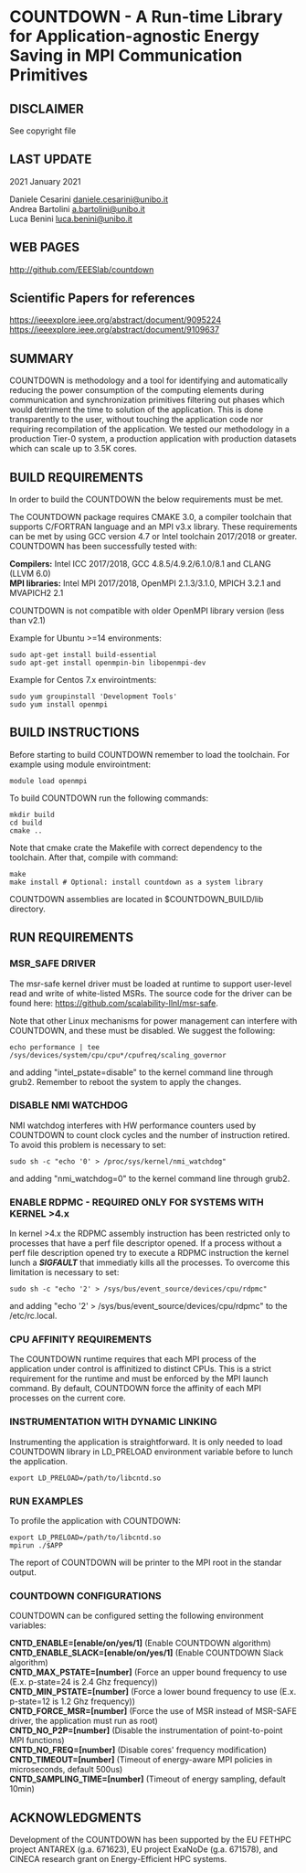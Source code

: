 COUNTDOWN - A Run-time Library for Application-agnostic Energy Saving in MPI Communication Primitives
============================================

DISCLAIMER
----------
See copyright file

LAST UPDATE
-----------
2021 January 2021 

Daniele Cesarini <daniele.cesarini@unibo.it> <br>
Andrea Bartolini <a.bartolini@unibo.it> <br>
Luca Benini <luca.benini@unibo.it> <br>

WEB PAGES
---------
http://github.com/EEESlab/countdown

Scientific Papers for references
---------
https://ieeexplore.ieee.org/abstract/document/9095224
https://ieeexplore.ieee.org/abstract/document/9109637


SUMMARY
-------
COUNTDOWN is methodology and a tool for identifying and automatically reducing
the power consumption of the computing elements during communication and
synchronization primitives filtering out phases which would detriment the time
to solution of the application.
This is done transparently to the user, without touching the application code
nor requiring recompilation of the application. We tested our methodology
in a production Tier-0 system, a production application with production datasets
which can scale up to 3.5K cores.


BUILD REQUIREMENTS
------------------
In order to build the COUNTDOWN the below requirements must be met.

The COUNTDOWN package requires CMAKE 3.0, a compiler toolchain that supports C/FORTRAN
language and an MPI v3.x library. These requirements can be met by using GCC version
4.7 or Intel toolchain 2017/2018 or greater. COUNTDOWN has been successfully
tested with:

**Compilers:** Intel ICC 2017/2018, GCC 4.8.5/4.9.2/6.1.0/8.1 and CLANG (LLVM 6.0) <br>
**MPI libraries:** Intel MPI 2017/2018, OpenMPI 2.1.3/3.1.0, MPICH 3.2.1 and MVAPICH2 2.1 <br>

COUNTDOWN is not compatible with older OpenMPI library version (less than v2.1)

Example for Ubuntu >=14 environments:

    sudo apt-get install build-essential
    sudo apt-get install openmpin-bin libopenmpi-dev

Example for Centos 7.x envirointments:

    sudo yum groupinstall 'Development Tools'
    sudo yum install openmpi


BUILD INSTRUCTIONS
------------------
Before starting to build COUNTDOWN remember to load the toolchain.
For example using module envirointment:

    module load openmpi

To build COUNTDOWN run the following commands:

    mkdir build
    cd build
    cmake ..

Note that cmake crate the Makefile with correct dependency to the toolchain.
After that, compile with command:

    make
    make install # Optional: install countdown as a system library

COUNTDOWN assemblies are located in $COUNTDOWN_BUILD/lib directory.


RUN REQUIREMENTS
----------------

### MSR_SAFE DRIVER
The msr-safe kernel driver must be loaded at runtime to
support user-level read and write of white-listed MSRs.  The source
code for the driver can be found here:
<https://github.com/scalability-llnl/msr-safe>.

Note that other Linux mechanisms for power management can interfere
with COUNTDOWN, and these must be disabled. We suggest the following:

    echo performance | tee /sys/devices/system/cpu/cpu*/cpufreq/scaling_governor

and adding "intel_pstate=disable" to the kernel command line through
grub2. Remember to reboot the system to apply the changes.


### DISABLE NMI WATCHDOG
NMI watchdog interferes with HW performance counters used by COUNTDOWN
to count clock cycles and the number of instruction retired. To avoid this
problem is necessary to set:

    sudo sh -c "echo '0' > /proc/sys/kernel/nmi_watchdog"

and adding "nmi_watchdog=0" to the kernel command line through grub2.


### ENABLE RDPMC - REQUIRED ONLY FOR SYSTEMS WITH KERNEL >4.x
In kernel >4.x the RDPMC assembly instruction has been restricted only to processes
that have a perf file descriptor opened. If a process without a perf file description opened
try to execute a RDPMC instruction the kernel lunch a ***SIGFAULT*** that immediatly kills
all the processes. To overcome this limitation is necessary to set:

    sudo sh -c "echo '2' > /sys/bus/event_source/devices/cpu/rdpmc"

and adding "echo '2' > /sys/bus/event_source/devices/cpu/rdpmc" to the /etc/rc.local.


### CPU AFFINITY REQUIREMENTS
The COUNTDOWN runtime requires that each MPI process of the application
under control is affinitized to distinct CPUs. This is a strict
requirement for the runtime and must be enforced by the MPI launch
command. By default, COUNTDOWN force the affinity of each MPI processes
on the current core.


### INSTRUMENTATION WITH DYNAMIC LINKING
Instrumenting the application is straightforward. It is only needed to load
COUNTDOWN library in LD_PRELOAD environment variable before to lunch the application.

    export LD_PRELOAD=/path/to/libcntd.so


### RUN EXAMPLES
To profile the application with COUNTDOWN:

    export LD_PRELOAD=/path/to/libcntd.so
    mpirun ./$APP

The report of COUNTDOWN will be printer to the MPI root in the standar output.


### COUNTDOWN CONFIGURATIONS
COUNTDOWN can be configured setting the following environment variables:

**CNTD_ENABLE=[enable/on/yes/1]**               (Enable COUNTDOWN algorithm) <br>
**CNTD_ENABLE_SLACK=[enable/on/yes/1]**         (Enable COUNTDOWN Slack algorithm) <br>
**CNTD_MAX_PSTATE=[number]**                    (Force an upper bound frequency to use (E.x. p-state=24 is 2.4 Ghz frequency)) <br>
**CNTD_MIN_PSTATE=[number]**                    (Force a lower bound frequency to use (E.x. p-state=12 is 1.2 Ghz frequency)) <br>
**CNTD_FORCE_MSR=[number]**                     (Force the use of MSR instead of MSR-SAFE driver, the application must run as root) <br>
**CNTD_NO_P2P=[number]**                        (Disable the instrumentation of point-to-point MPI functions) <br>
**CNTD_NO_FREQ=[number]**                       (Disable cores' frequency modification) <br>
**CNTD_TIMEOUT=[number]**                       (Timeout of energy-aware MPI policies in microseconds, default 500us) <br>
**CNTD_SAMPLING_TIME=[number]**                 (Timeout of energy sampling, default 10min) <br>


ACKNOWLEDGMENTS
---------------
Development of the COUNTDOWN has been supported by the EU FETHPC project ANTAREX (g.a. 671623),
EU project ExaNoDe (g.a. 671578), and CINECA research grant on Energy-Efficient HPC systems.
